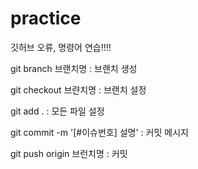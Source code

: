 # practice
깃허브 오류, 명령어 연습!!!!

git branch 브랜치명 : 브랜치 생성

git checkout 브랸치명 : 브랜치 설정

git add . : 모든 파일 설정

git commit -m '[#이슈번호] 설명' : 커밋 메시지

git push origin 브런치명 : 커밋
